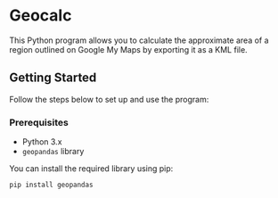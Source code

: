 # Geocalc

This Python program allows you to calculate the approximate area of a region outlined on Google My Maps by exporting it as a KML file.

## Getting Started

Follow the steps below to set up and use the program:

### Prerequisites

- Python 3.x
- `geopandas` library

You can install the required library using pip:

```bash
pip install geopandas
